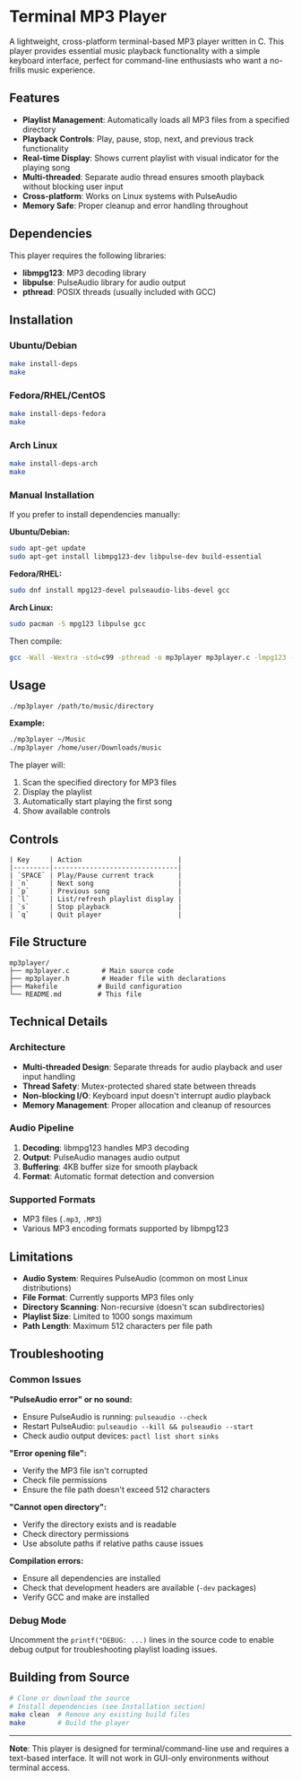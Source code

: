 # Terminal MP3 Player

A lightweight, cross-platform terminal-based MP3 player written in C. This player provides essential music playback functionality with a simple keyboard interface, perfect for command-line enthusiasts who want a no-frills music experience.

## Features

- **Playlist Management**: Automatically loads all MP3 files from a specified directory
- **Playback Controls**: Play, pause, stop, next, and previous track functionality
- **Real-time Display**: Shows current playlist with visual indicator for the playing song
- **Multi-threaded**: Separate audio thread ensures smooth playback without blocking user input
- **Cross-platform**: Works on Linux systems with PulseAudio
- **Memory Safe**: Proper cleanup and error handling throughout

## Dependencies

This player requires the following libraries:

- **libmpg123**: MP3 decoding library
- **libpulse**: PulseAudio library for audio output
- **pthread**: POSIX threads (usually included with GCC)

## Installation

### Ubuntu/Debian
```bash
make install-deps
make
```

### Fedora/RHEL/CentOS
```bash
make install-deps-fedora
make
```

### Arch Linux
```bash
make install-deps-arch
make
```

### Manual Installation
If you prefer to install dependencies manually:

**Ubuntu/Debian:**
```bash
sudo apt-get update
sudo apt-get install libmpg123-dev libpulse-dev build-essential
```

**Fedora/RHEL:**
```bash
sudo dnf install mpg123-devel pulseaudio-libs-devel gcc
```

**Arch Linux:**
```bash
sudo pacman -S mpg123 libpulse gcc
```

Then compile:
```bash
gcc -Wall -Wextra -std=c99 -pthread -o mp3player mp3player.c -lmpg123 -lpulse-simple -lpulse -lpthread
```

## Usage

```bash
./mp3player /path/to/music/directory
```

**Example:**
```bash
./mp3player ~/Music
./mp3player /home/user/Downloads/music
```

The player will:
1. Scan the specified directory for MP3 files
2. Display the playlist
3. Automatically start playing the first song
4. Show available controls

## Controls

```
| Key     | Action                        |
|---------|-------------------------------|
| `SPACE` | Play/Pause current track      |
| `n`     | Next song                     |
| `p`     | Previous song                 |
| `l`     | List/refresh playlist display |
| `s`     | Stop playback                 |
| `q`     | Quit player                   |
```

## File Structure

```
mp3player/
├── mp3player.c        # Main source code
├── mp3player.h        # Header file with declarations
├── Makefile          # Build configuration
└── README.md         # This file
```

## Technical Details

### Architecture
- **Multi-threaded Design**: Separate threads for audio playback and user input handling
- **Thread Safety**: Mutex-protected shared state between threads
- **Non-blocking I/O**: Keyboard input doesn't interrupt audio playback
- **Memory Management**: Proper allocation and cleanup of resources

### Audio Pipeline
1. **Decoding**: libmpg123 handles MP3 decoding
2. **Output**: PulseAudio manages audio output
3. **Buffering**: 4KB buffer size for smooth playback
4. **Format**: Automatic format detection and conversion

### Supported Formats
- MP3 files (`.mp3`, `.MP3`)
- Various MP3 encoding formats supported by libmpg123

## Limitations

- **Audio System**: Requires PulseAudio (common on most Linux distributions)
- **File Format**: Currently supports MP3 files only
- **Directory Scanning**: Non-recursive (doesn't scan subdirectories)
- **Playlist Size**: Limited to 1000 songs maximum
- **Path Length**: Maximum 512 characters per file path

## Troubleshooting

### Common Issues

**"PulseAudio error" or no sound:**
- Ensure PulseAudio is running: `pulseaudio --check`
- Restart PulseAudio: `pulseaudio --kill && pulseaudio --start`
- Check audio output devices: `pactl list short sinks`

**"Error opening file":**
- Verify the MP3 file isn't corrupted
- Check file permissions
- Ensure the file path doesn't exceed 512 characters

**"Cannot open directory":**
- Verify the directory exists and is readable
- Check directory permissions
- Use absolute paths if relative paths cause issues

**Compilation errors:**
- Ensure all dependencies are installed
- Check that development headers are available (`-dev` packages)
- Verify GCC and make are installed

### Debug Mode
Uncomment the `printf("DEBUG: ...)` lines in the source code to enable debug output for troubleshooting playlist loading issues.

## Building from Source

```bash
# Clone or download the source
# Install dependencies (see Installation section)
make clean  # Remove any existing build files
make        # Build the player
```

---

**Note**: This player is designed for terminal/command-line use and requires a text-based interface. It will not work in GUI-only environments without terminal access.